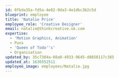 ```yaml
---
id: 0fbda35a-fd5a-4e82-9da3-4e1dbc3b2c5d
blueprint: employee
title: 'Natalie Price'
employee_role: 'Creative Designer'
email: natalie@thinkcreative.uk.com
expertise:
  - 'Motion Graphics, Animation'
  - Puns
  - 'Queen of Todo''s'
  - Organisation
updated_by: 35c7384a-60a0-4933-9645-d8850117c385
updated_at: 1636552511
employee_image: employees/Natalie.jpg
---
```

